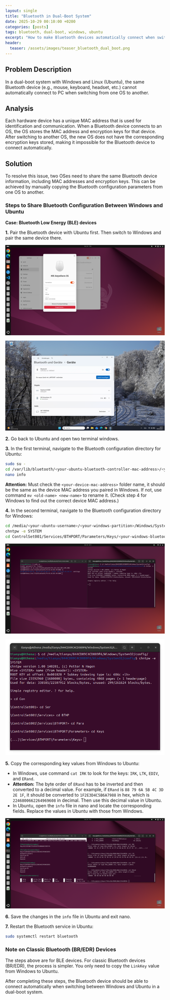 ```yaml
---
layout: single
title: "Bluetooth in Dual-Boot System"
date: 2025-10-29 00:10:00 +0200
categories: [posts]
tags: bluetooth, dual-boot, windows, ubuntu
excerpt: "How to make Bluetooth devices automatically connect when switching between Windows and Ubuntu in a dual-boot system."
header:
  teaser: /assets/images/teaser_bluetooth_dual_boot.png
---
```


## Problem Description

In a dual-boot system with Windows and Linux (Ubuntu), the same Bluetooth device (e.g., mouse, keyboard, headset, etc.) cannot automatically connect to PC when switching from one OS to another.

## Analysis

Each hardware device has a unique MAC address that is used for identification and communication. When a Bluetooth device connects to an OS, the OS stores the MAC address and encryption keys for that device. After switching to another OS, the new OS does not have the corresponding encryption keys stored, making it impossible for the Bluetooth device to connect automatically.

## Solution

To resolve this issue, two OSes need to share the same Bluetooth device information, including MAC addresses and encryption keys. This can be achieved by manually copying the Bluetooth configuration parameters from one OS to another.

### Steps to Share Bluetooth Configuration Between Windows and Ubuntu

**Case: Bluetooth Low Energy (BLE) devices**

**1.** Pair the Bluetooth device with Ubuntu first. Then switch to Windows and pair the same device there.

![Screenshot: Ubuntu showing paired device MAC address](/assets/images/screenshots/bluetooth-in-dual-boot-system/1.%20Verbinden%20Ubuntu%20MAC%20Adresse.png)

![Screenshot: Windows showing paired device MAC address](/assets/images/screenshots/bluetooth-in-dual-boot-system/2.%20Verbinden%20Windows.png)

**2.** Go back to Ubuntu and open two terminal windows.

**3.** In the first terminal, navigate to the Bluetooth configuration directory for Ubuntu:

```bash
sudo su -
cd /var/lib/bluetooth/<your-ubuntu-bluetooth-controller-mac-address>/<your-device-mac-address>/
nano info
```

**Attention:** Must check the `<your-device-mac-address>` folder name, it should be the same as the device MAC address you paired in Windows. If not, use command `mv <old-name> <new-name>` to rename it. (Check step 4 for Windows to find out the correct device MAC address.)

**4.** In the second terminal, navigate to the Bluetooth configuration directory for Windows:

```bash
cd /media/<your-ubuntu-username>/<your-windows-partition>/Windows/System32/config
chntpw -e SYSTEM
cd ControlSet001/Services/BTHPORT/Parameters/Keys/<your-windows-bluetooth-controller-mac-address>/<your-device-mac-address>/
```
![Screenshot: Links Linux, Rechts Windows](/assets/images/screenshots/bluetooth-in-dual-boot-system/4.%20Links%20Linux,%20Rechts%20Windows.png)

![Screenshot: Detailed Windows path to Bluetooth keys](/assets/images/screenshots/bluetooth-in-dual-boot-system/5.%20Windows%20Path.png)

**5.** Copy the corresponding key values from Windows to Ubuntu:
   - In Windows, use command `cat IRK` to look for the keys: `IRK`, `LTK`, `EDIV`, and `ERand`. 
   - **Attention:** The byte order of `ERand` has to be inverted and then converted to a decimal value. For example, if `ERand` is `88 79 6A 5B 4C 3D 2E 1F`, it should be converted to `1F2E3D4C5B6A7988` in hex, which is `2246800662264969608` in decimal. Then use this decimal value in Ubuntu.
   - In Ubuntu, open the `info` file in nano and locate the corresponding fields. Replace the values in Ubuntu with those from Windows.

![Screenshot: Copying keys from Windows to Ubuntu](/assets/images/screenshots/bluetooth-in-dual-boot-system/8.%20IRK%20LTK%20EDIV%20ERand.png)

**6.** Save the changes in the `info` file in Ubuntu and exit nano.

**7.** Restart the Bluetooth service in Ubuntu:

```bash
sudo systemctl restart bluetooth
```

### Note on Classic Bluetooth (BR/EDR) Devices

The steps above are for BLE devices. For classic Bluetooth devices (BR/EDR), the process is simpler. You only need to copy the `LinkKey` value from Windows to Ubuntu.

After completing these steps, the Bluetooth device should be able to connect automatically when switching between Windows and Ubuntu in a dual-boot system.